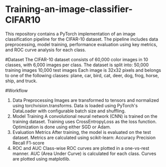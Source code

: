 # Training-an-image-classifier-CIFAR10
This repository contains a PyTorch implementation of an image classification pipeline for the CIFAR-10 dataset. The pipeline includes data preprocessing, model training, performance evaluation using key metrics, and ROC curve analysis for each class.


#Dataset
The CIFAR-10 dataset consists of 60,000 color images in 10 classes, with 6,000 images per class. The dataset is split into:
50,000 training images
10,000 test images
Each image is 32x32 pixels and belongs to one of the following classes: plane, car, bird, cat, deer, dog, frog, horse, ship, and truck.


#Workflow
1. Data Preprocessing
Images are transformed to tensors and normalized using torchvision.transforms.
Data is loaded using PyTorch's DataLoader with configurable batch size and shuffling.
2. Model Training
A convolutional neural network (CNN) is trained on the training dataset.
Training uses CrossEntropyLoss as the loss function.
Optimization is done using either SGD or Adam.
3. Evaluation Metrics
After training, the model is evaluated on the test dataset.
Metrics are calculated using scikit-learn:
Accuracy
Precision
Recall
F1-score
4. ROC and AUC
Class-wise ROC curves are plotted in a one-vs-rest manner.
AUC (Area Under Curve) is calculated for each class.
Curves are plotted using matplotlib.


